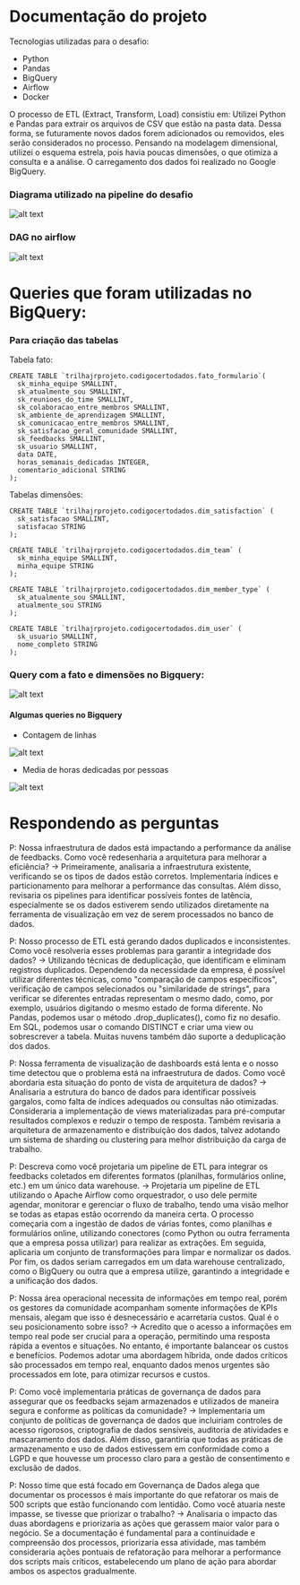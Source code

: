 # Documentação do projeto

Tecnologias utilizadas para o desafio:
- Python
- Pandas
- BigQuery
- Airflow
- Docker

O processo de ETL (Extract, Transform, Load) consistiu em:
Utilizei Python e Pandas para extrair os arquivos de CSV que estão na pasta data. Dessa forma, se futuramente novos dados forem adicionados ou removidos, eles serão considerados no processo. Pensando na modelagem dimensional, utilizei o esquema estrela, pois havia poucas dimensões, o que otimiza a consulta e a análise. O carregamento dos dados foi realizado no Google BigQuery.

### Diagrama utilizado na pipeline do desafio
![alt text](./imgs/image.png)

### DAG no airflow
![alt text](./imgs/image1.png)

# Queries que foram utilizadas no BigQuery:
### Para criação das tabelas

Tabela fato:
```
CREATE TABLE `trilhajrprojeto.codigocertodados.fato_formulario`(
  sk_minha_equipe SMALLINT,
  sk_atualmente_sou SMALLINT,
  sk_reunioes_do_time SMALLINT,
  sk_colaboracao_entre_membros SMALLINT,
  sk_ambiente_de_aprendizagem SMALLINT,
  sk_comunicacao_entre_membros SMALLINT,
  sk_satisfacao_geral_comunidade SMALLINT,
  sk_feedbacks SMALLINT,
  sk_usuario SMALLINT,
  data DATE,
  horas_semanais_dedicadas INTEGER,
  comentario_adicional STRING
);
```

Tabelas dimensões:
```
CREATE TABLE `trilhajrprojeto.codigocertodados.dim_satisfaction` (
  sk_satisfacao SMALLINT,
  satisfacao STRING
);
```
```
CREATE TABLE `trilhajrprojeto.codigocertodados.dim_team` (
  sk_minha_equipe SMALLINT,
  minha_equipe STRING
);
```
```
CREATE TABLE `trilhajrprojeto.codigocertodados.dim_member_type` (
  sk_atualmente_sou SMALLINT,
  atualmente_sou STRING
);
```
```
CREATE TABLE `trilhajrprojeto.codigocertodados.dim_user` (
  sk_usuario SMALLINT,
  nome_completo STRING
);
```

### Query com a fato e dimensões no Bigquery:
![alt text](./imgs/image3.png)

#### Algumas queries no Bigquery
- Contagem de linhas

![alt text](./imgs/image4.png)

- Media de horas dedicadas por pessoas

![alt text](./imgs/image5.png)

# Respondendo as perguntas
P: Nossa infraestrutura de dados está impactando a performance da análise de feedbacks. Como você redesenharia a arquitetura para melhorar a eficiência?
-> Primeiramente, analisaria a infraestrutura existente, verificando se os tipos de dados estão corretos. Implementaria índices e particionamento para melhorar a performance das consultas. Além disso, revisaria os pipelines para identificar possíveis fontes de latência, especialmente se os dados estiverem sendo utilizados diretamente na ferramenta de visualização em vez de serem processados no banco de dados.

P: Nosso processo de ETL está gerando dados duplicados e inconsistentes. Como você resolveria esses problemas para garantir a integridade dos dados?
-> Utilizando técnicas de deduplicação, que identificam e eliminam registros duplicados. Dependendo da necessidade da empresa, é possível utilizar diferentes técnicas, como "comparação de campos específicos", verificação de campos selecionados ou "similaridade de strings", para verificar se diferentes entradas representam o mesmo dado, como, por exemplo, usuários digitando o mesmo estado de forma diferente. No Pandas, podemos usar o método .drop_duplicates(), como fiz no desafio. Em SQL, podemos usar o comando DISTINCT e criar uma view ou sobrescrever a tabela. Muitas nuvens também dão suporte a deduplicação dos dados.

P: Nossa ferramenta de visualização de dashboards está lenta e o nosso time detectou que o problema está na infraestrutura de dados. Como você abordaria esta situação do ponto de vista de arquitetura de dados?
-> Analisaria a estrutura do banco de dados para identificar possíveis gargalos, como falta de índices adequados ou consultas não otimizadas. Consideraria a implementação de views materializadas para pré-computar resultados complexos e reduzir o tempo de resposta. Também revisaria a arquitetura de armazenamento e distribuição dos dados, talvez adotando um sistema de sharding ou clustering para melhor distribuição da carga de trabalho.

P: Descreva como você projetaria um pipeline de ETL para integrar os feedbacks coletados em diferentes formatos (planilhas, formulários online, etc.) em um único data warehouse.
-> Projetaria um pipeline de ETL utilizando o Apache Airflow como orquestrador, o uso dele permite agendar, monitorar e gerenciar o fluxo de trabalho, tendo uma visão melhor se todas as etapas estão ocorrendo da maneira certa. O processo começaria com a ingestão de dados de várias fontes, como planilhas e formulários online, utilizando conectores (como Python ou outra ferramenta que a empresa possa utilizar) para realizar as extrações. Em seguida, aplicaria um conjunto de transformações para limpar e normalizar os dados. Por fim, os dados seriam carregados em um data warehouse centralizado, como o BigQuery ou outra que a empresa utilize, garantindo a integridade e a unificação dos dados.

P: Nossa área operacional necessita de informações em tempo real, porém os gestores da comunidade acompanham somente informações de KPIs mensais, alegam que isso é desnecessário e acarretaria custos. Qual é o seu posicionamento sobre isso?
-> Acredito que o acesso a informações em tempo real pode ser crucial para a operação, permitindo uma resposta rápida a eventos e situações. No entanto, é importante balancear os custos e benefícios. Podemos adotar uma abordagem híbrida, onde dados críticos são processados em tempo real, enquanto dados menos urgentes são processados em lote, para otimizar recursos e custos.

P: Como você implementaria práticas de governança de dados para assegurar que os feedbacks sejam armazenados e utilizados de maneira segura e conforme as políticas da comunidade?
-> Implementaria um conjunto de políticas de governança de dados que incluiriam controles de acesso rigorosos, criptografia de dados sensíveis, auditoria de atividades e mascaramento dos dados. Além disso, garantiria que todas as práticas de armazenamento e uso de dados estivessem em conformidade como a LGPD e que houvesse um processo claro para a gestão de consentimento e exclusão de dados.

P: Nosso time que está focado em Governança de Dados alega que documentar os processos é mais importante do que refatorar os mais de 500 scripts que estão funcionando com lentidão. Como você atuaria neste impasse, se tivesse que priorizar o trabalho?
-> Analisaria o impacto das duas abordagens e priorizaria as ações que gerassem maior valor para o negócio. Se a documentação é fundamental para a continuidade e compreensão dos processos, priorizaria essa atividade, mas também consideraria ações pontuais de refatoração para melhorar a performance dos scripts mais críticos, estabelecendo um plano de ação para abordar ambos os aspectos gradualmente.